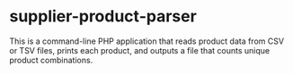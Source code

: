 # supplier-product-parser
This is a command-line PHP application that reads product data from CSV or TSV files, prints each product, and outputs a file that counts unique product combinations.
